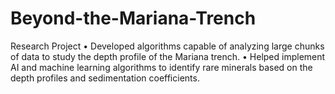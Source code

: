 # Beyond-the-Mariana-Trench
Research Project
• Developed algorithms capable of analyzing large chunks of data to study the depth profile of the
Mariana trench.
• Helped implement AI and machine learning algorithms to identify rare minerals based on the
depth profiles and sedimentation coefficients.

